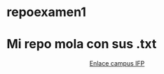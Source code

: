 # repoexamen1

<h1>Mi repo mola con sus .txt</h1>

<center>

 <a href ="https://campus.ifp.es/webapps/blackboard/content/listContent.jsp?course_id=_87580_1&content_id=_2740176_1&mode=reset">Enlace campus IFP</a>

</center>